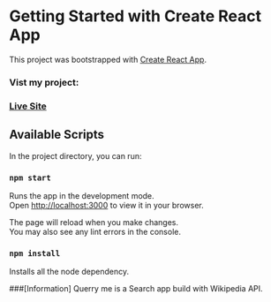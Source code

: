 # Getting Started with Create React App

This project was bootstrapped with [Create React App](https://github.com/facebook/create-react-app).

### Vist my project:
### [Live Site](https://querry-me.netlify.app)

## Available Scripts

In the project directory, you can run:

### `npm start`

Runs the app in the development mode.\
Open [http://localhost:3000](http://localhost:3000) to view it in your browser.

The page will reload when you make changes.\
You may also see any lint errors in the console.

### `npm install`

Installs all the node dependency.

###[Information] 
Querry me is a Search app build with Wikipedia API.
